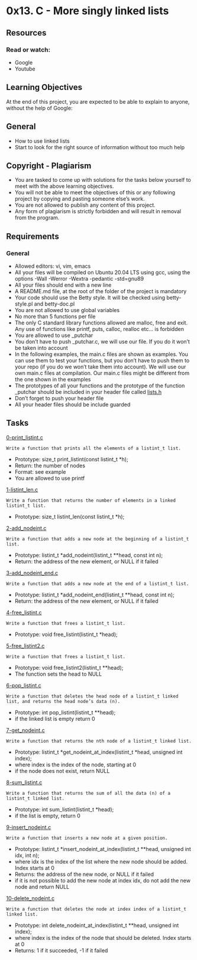 # 0x13. C - More singly linked lists

## Resources
### Read or watch:
* Google
* Youtube

## Learning Objectives
At the end of this project, you are expected to be able to explain to anyone, without the help of Google:

## General
* How to use linked lists
* Start to look for the right source of information without too much help

## Copyright - Plagiarism
* You are tasked to come up with solutions for the tasks below yourself to meet with the above learning objectives.
* You will not be able to meet the objectives of this or any following project by copying and pasting someone else’s work.
* You are not allowed to publish any content of this project.
* Any form of plagiarism is strictly forbidden and will result in removal from the program.

## Requirements
### General
* Allowed editors: vi, vim, emacs
* All your files will be compiled on Ubuntu 20.04 LTS using gcc, using the options -Wall -Werror -Wextra -pedantic -std=gnu89
* All your files should end with a new line
* A README.md file, at the root of the folder of the project is mandatory
* Your code should use the Betty style. It will be checked using betty-style.pl and betty-doc.pl
* You are not allowed to use global variables
* No more than 5 functions per file
* The only C standard library functions allowed are malloc, free and exit. Any use of functions like printf, puts, calloc, realloc etc… is forbidden
* You are allowed to use _putchar
* You don’t have to push _putchar.c, we will use our file. If you do it won’t be taken into account
* In the following examples, the main.c files are shown as examples. You can use them to test your functions, but you don’t have to push them to your repo (if you do we won’t take them into account). We will use our own main.c files at compilation. Our main.c files might be different from the one shown in the examples
* The prototypes of all your functions and the prototype of the function _putchar should be included in your header file called [lists.h](./lists.h)
* Don’t forget to push your header file
* All your header files should be include guarded

## Tasks
[0-print_listint.c](./0-print_listint.c)
```
Write a function that prints all the elements of a listint_t list.
```
* Prototype: size_t print_listint(const listint_t *h);
* Return: the number of nodes
* Format: see example
* You are allowed to use printf

[1-listint_len.c](./1-listint_len.c)
```
Write a function that returns the number of elements in a linked listint_t list.
```
* Prototype: size_t listint_len(const listint_t *h);

[2-add_nodeint.c](./2-add_nodeint.c)
```
Write a function that adds a new node at the beginning of a listint_t list.
```
* Prototype: listint_t *add_nodeint(listint_t **head, const int n);
* Return: the address of the new element, or NULL if it failed

[3-add_nodeint_end.c](./3-add_nodeint_end.c)
```
Write a function that adds a new node at the end of a listint_t list.
```
* Prototype: listint_t *add_nodeint_end(listint_t **head, const int n);
* Return: the address of the new element, or NULL if it failed

[4-free_listint.c](./4-free_listint.c)
```
Write a function that frees a listint_t list.
```
* Prototype: void free_listint(listint_t *head);

[5-free_listint2.c](./5-free_listint2.c)
```
Write a function that frees a listint_t list.
```
* Prototype: void free_listint2(listint_t **head);
* The function sets the head to NULL

[6-pop_listint.c](./6-pop_listint.c)
```
Write a function that deletes the head node of a listint_t linked list, and returns the head node’s data (n).
```
* Prototype: int pop_listint(listint_t **head);
* if the linked list is empty return 0

[7-get_nodeint.c](./7-get_nodeint.c)
```
Write a function that returns the nth node of a listint_t linked list.
```
* Prototype: listint_t *get_nodeint_at_index(listint_t *head, unsigned int index);
* where index is the index of the node, starting at 0
* if the node does not exist, return NULL

[8-sum_listint.c](./8-sum_listint.c)
```
Write a function that returns the sum of all the data (n) of a listint_t linked list.
```
* Prototype: int sum_listint(listint_t *head);
* if the list is empty, return 0

[9-insert_nodeint.c](./9-insert_nodeint.c)
```
Write a function that inserts a new node at a given position.
```
* Prototype: listint_t *insert_nodeint_at_index(listint_t **head, unsigned int idx, int n);
* where idx is the index of the list where the new node should be added. Index starts at 0
* Returns: the address of the new node, or NULL if it failed
* if it is not possible to add the new node at index idx, do not add the new node and return NULL

[10-delete_nodeint.c](./10-delete_nodeint.c)
```
Write a function that deletes the node at index index of a listint_t linked list.
```
* Prototype: int delete_nodeint_at_index(listint_t **head, unsigned int index);
* where index is the index of the node that should be deleted. Index starts at 0
* Returns: 1 if it succeeded, -1 if it failed

